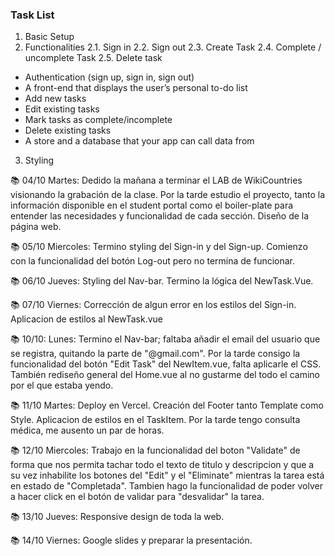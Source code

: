 ### Task List

1. Basic Setup
2. Functionalities
   2.1. Sign in
   2.2. Sign out
   2.3. Create Task
   2.4. Complete / uncomplete Task
   2.5. Delete task

- Authentication (sign up, sign in, sign out)
- A front-end that displays the user’s personal to-do list
- Add new tasks
- Edit existing tasks
- Mark tasks as complete/incomplete
- Delete existing tasks
- A store and a database that your app can call data from

3. Styling

📚 04/10 Martes: Dedido la mañana a terminar el LAB de WikiCountries visionando la grabación de la clase.
Por la tarde estudio el proyecto, tanto la información disponible en el student portal como el boiler-plate para entender las necesidades y funcionalidad de cada sección.
Diseño de la página web.

📚 05/10 Miercoles: Termino styling del Sign-in y del Sign-up.
Comienzo con la funcionalidad del botón Log-out pero no termina de funcionar.

📚 06/10 Jueves: Styling del Nav-bar.
Termino la lógica del NewTask.Vue.

📚 07/10 Viernes: Corrección de algun error en los estilos del Sign-in.
Aplicacion de estilos al NewTask.vue

📚 10/10: Lunes: Termino el Nav-bar; faltaba añadir el email del usuario que se registra, quitando la parte de "@gmail.com".
Por la tarde consigo la funcionalidad del botón "Edit Task" del NewItem.vue, falta aplicarle el CSS.
También rediseño general del Home.vue al no gustarme del todo el camino por el que estaba yendo.

📚 11/10 Martes: Deploy en Vercel.
Creación del Footer tanto Template como Style.
Aplicacion de estilos en el TaskItem.
Por la tarde tengo consulta médica, me ausento un par de horas.

📚 12/10 Miercoles: Trabajo en la funcionalidad del boton "Validate" de forma que nos permita tachar todo el texto de titulo y descripcion y que a su vez inhabilite los botones del "Edit" y el "Eliminate" mientras la tarea está en estado de "Completada".
Tambien hago la funcionalidad de poder volver a hacer click en el botón de validar para "desvalidar" la tarea.

📚 13/10 Jueves: Responsive design de toda la web.

📚 14/10 Viernes: Google slides y preparar la presentación.
